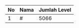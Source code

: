 | No | Nama            | Jumlah Level |
|----|-----------------|--------------|
| 1  | #    |    5066        |
